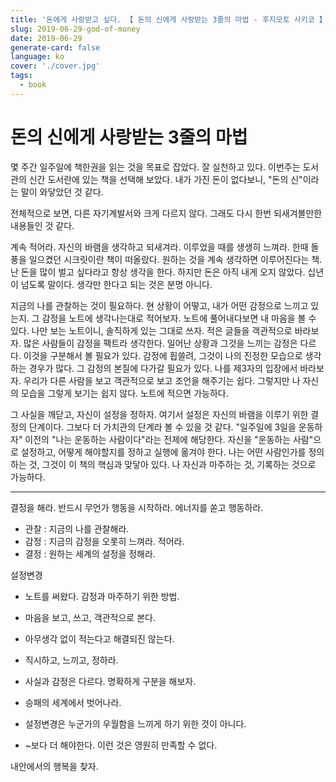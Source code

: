 ```yaml
---
title: '돈에게 사랑받고 싶다. 【 돈의 신에게 사랑받는 3줄의 마법 - 후지모토 사키코 】'
slug: 2019-06-29-god-of-money
date: 2019-06-29
generate-card: false
language: ko
cover: './cover.jpg'
tags:
  - book
---
```


# 돈의 신에게 사랑받는 3줄의 마법

몇 주간 일주일에 책한권을 읽는 것을 목표로 잡았다. 잘 실천하고 있다. 이번주는 도서관의 신간 도서란에 있는 책을 선택해 보았다. 내가 가진 돈이 없다보니, "돈의 신"이라는 말이 와닿았던 것 같다.

전체적으로 보면, 다른 자기계발서와 크게 다르지 않다. 그래도 다시 한번 되새겨볼만한 내용들인 것 같다.

계속 적어라. 자신의 바램을 생각하고 되새겨라. 이루었을 때를 생생히 느껴라. 한때 돌풍을 일으켰던 시크릿이란 책이 떠올랐다. 원하는 것을 계속 생각하면 이루어진다는 책. 난 돈을 많이 벌고 싶다라고 항상 생각을 한다. 하지만 돈은 아직 내게 오지 않았다. 십년이 넘도록 말이다. 생각만 한다고 되는 것은 분명 아니다.

지금의 나를 관찰하는 것이 필요하다. 현 상황이 어떻고, 내가 어떤 감정으로 느끼고 있는지. 그 감정을 노트에 생각나는대로 적어보자. 노트에 풀어내다보면 내 마음을 볼 수 있다. 나만 보는 노트이니, 솔직하게 있는 그대로 쓰자. 적은 글들을 객관적으로 바라보자. 많은 사람들이 감정을 팩트라 생각한다. 일어난 상황과 그것을 느끼는 감정은 다르다. 이것을 구분해서 볼 필요가 있다. 감정에 휩쓸려, 그것이 나의 진정한 모습으로 생각하는 경우가 많다. 그 감정의 본질에 다가갈 필요가 있다. 나를 제3자의 입장에서 바라보자. 우리가 다른 사람을 보고 객관적으로 보고 조언을 해주기는 쉽다. 그렇지만 나 자신의 모습을 그렇게 보기는 쉽지 않다. 노트에 적으면 가능하다.

그 사실을 깨닫고, 자신이 설정을 정하자. 여기서 설정은 자신의 바램을 이루기 위한 결정의 단계이다. 그보다 더 가치관의 단계라 볼 수 있을 것 같다. "일주일에 3일을 운동하자" 이전의 "나는 운동하는 사람이다"라는 전제에 해당한다. 자신을 "운동하는 사람"으로 설정하고, 어떻게 해야할지를 정하고 실행에 옮겨야 한다. 나는 어떤 사람인가를 정의하는 것, 그것이 이 책의 핵심과 맞닿아 있다. 나 자신과 마주하는 것, 기록하는 것으로 가능하다.

---

결정을 해라. 반드시 무언가 행동을 시작하라. 에너지를 쏟고 행동하라.

- 관찰 : 지금의 나를 관찰해라.
- 감정 : 지금의 감정을 오롯히 느껴라. 적어라.
- 결정 : 원하는 세계의 설정을 정해라.

설정변경

- 노트를 써왔다. 감정과 마주하기 위한 방법.

- 마음을 보고, 쓰고, 객관적으로 본다.

- 아무생각 없이 적는다고 해결되진 않는다.

- 직시하고, 느끼고, 정하라.

- 사실과 감정은 다르다. 명확하게 구분을 해보자.

- 승패의 세계에서 벗어나라.

- 설정변경은 누군가의 우월함을 느끼게 하기 위한 것이 아니다.

- ~보다 더 해야한다. 이런 것은 영원히 만족할 수 없다.

내안에서의 행복을 찾자.
